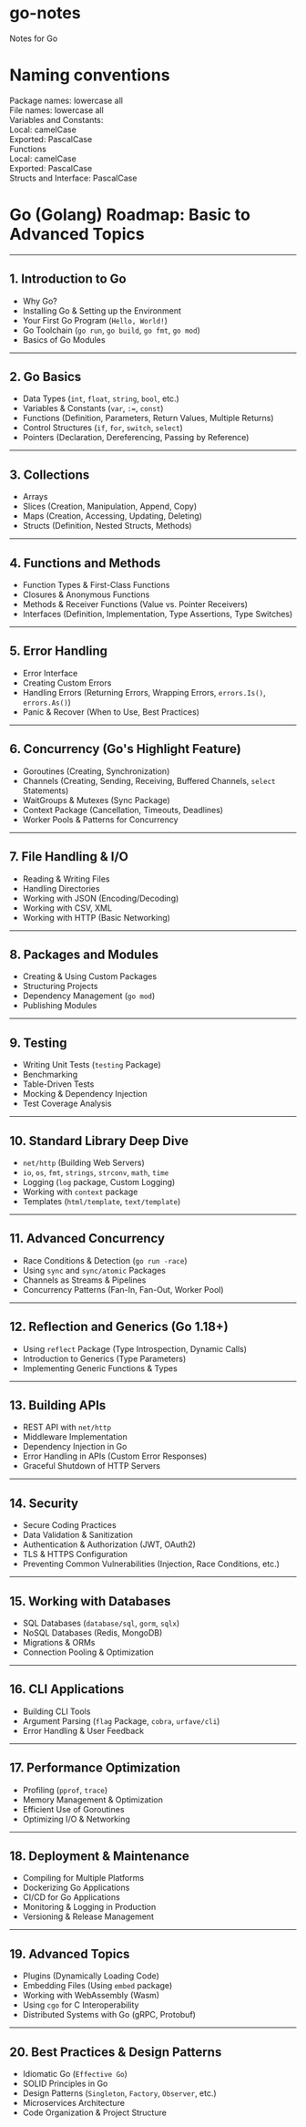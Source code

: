 # go-notes
Notes for Go

# Naming conventions
Package names: lowercase all  
File names: lowercase all  
Variables and Constants:   
  Local: camelCase  
  Exported: PascalCase  
Functions  
  Local: camelCase  
  Exported: PascalCase  
Structs and Interface: PascalCase  

# Go (Golang) Roadmap: Basic to Advanced Topics

---

## **1. Introduction to Go**
- Why Go?  
- Installing Go & Setting up the Environment  
- Your First Go Program (`Hello, World!`)  
- Go Toolchain (`go run`, `go build`, `go fmt`, `go mod`)  
- Basics of Go Modules  

---

## **2. Go Basics**
- Data Types (`int`, `float`, `string`, `bool`, etc.)  
- Variables & Constants (`var`, `:=`, `const`)  
- Functions (Definition, Parameters, Return Values, Multiple Returns)  
- Control Structures (`if`, `for`, `switch`, `select`)  
- Pointers (Declaration, Dereferencing, Passing by Reference)  

---

## **3. Collections**
- Arrays  
- Slices (Creation, Manipulation, Append, Copy)  
- Maps (Creation, Accessing, Updating, Deleting)  
- Structs (Definition, Nested Structs, Methods)  

---

## **4. Functions and Methods**
- Function Types & First-Class Functions  
- Closures & Anonymous Functions  
- Methods & Receiver Functions (Value vs. Pointer Receivers)  
- Interfaces (Definition, Implementation, Type Assertions, Type Switches)  

---

## **5. Error Handling**
- Error Interface  
- Creating Custom Errors  
- Handling Errors (Returning Errors, Wrapping Errors, `errors.Is()`, `errors.As()`)  
- Panic & Recover (When to Use, Best Practices)  

---

## **6. Concurrency (Go's Highlight Feature)**
- Goroutines (Creating, Synchronization)  
- Channels (Creating, Sending, Receiving, Buffered Channels, `select` Statements)  
- WaitGroups & Mutexes (Sync Package)  
- Context Package (Cancellation, Timeouts, Deadlines)  
- Worker Pools & Patterns for Concurrency  

---

## **7. File Handling & I/O**
- Reading & Writing Files  
- Handling Directories  
- Working with JSON (Encoding/Decoding)  
- Working with CSV, XML  
- Working with HTTP (Basic Networking)  

---

## **8. Packages and Modules**
- Creating & Using Custom Packages  
- Structuring Projects  
- Dependency Management (`go mod`)  
- Publishing Modules  

---

## **9. Testing**
- Writing Unit Tests (`testing` Package)  
- Benchmarking  
- Table-Driven Tests  
- Mocking & Dependency Injection  
- Test Coverage Analysis  

---

## **10. Standard Library Deep Dive**
- `net/http` (Building Web Servers)  
- `io`, `os`, `fmt`, `strings`, `strconv`, `math`, `time`  
- Logging (`log` package, Custom Logging)  
- Working with `context` package  
- Templates (`html/template`, `text/template`)  

---

## **11. Advanced Concurrency**
- Race Conditions & Detection (`go run -race`)  
- Using `sync` and `sync/atomic` Packages  
- Channels as Streams & Pipelines  
- Concurrency Patterns (Fan-In, Fan-Out, Worker Pool)  

---

## **12. Reflection and Generics (Go 1.18+)**
- Using `reflect` Package (Type Introspection, Dynamic Calls)  
- Introduction to Generics (Type Parameters)  
- Implementing Generic Functions & Types  

---

## **13. Building APIs**
- REST API with `net/http`  
- Middleware Implementation  
- Dependency Injection in Go  
- Error Handling in APIs (Custom Error Responses)  
- Graceful Shutdown of HTTP Servers  

---

## **14. Security**
- Secure Coding Practices  
- Data Validation & Sanitization  
- Authentication & Authorization (JWT, OAuth2)  
- TLS & HTTPS Configuration  
- Preventing Common Vulnerabilities (Injection, Race Conditions, etc.)  

---

## **15. Working with Databases**
- SQL Databases (`database/sql`, `gorm`, `sqlx`)  
- NoSQL Databases (Redis, MongoDB)  
- Migrations & ORMs  
- Connection Pooling & Optimization  

---

## **16. CLI Applications**
- Building CLI Tools  
- Argument Parsing (`flag` Package, `cobra`, `urfave/cli`)  
- Error Handling & User Feedback  

---

## **17. Performance Optimization**
- Profiling (`pprof`, `trace`)  
- Memory Management & Optimization  
- Efficient Use of Goroutines  
- Optimizing I/O & Networking  

---

## **18. Deployment & Maintenance**
- Compiling for Multiple Platforms  
- Dockerizing Go Applications  
- CI/CD for Go Applications  
- Monitoring & Logging in Production  
- Versioning & Release Management  

---

## **19. Advanced Topics**
- Plugins (Dynamically Loading Code)  
- Embedding Files (Using `embed` package)  
- Working with WebAssembly (Wasm)  
- Using `cgo` for C Interoperability  
- Distributed Systems with Go (gRPC, Protobuf)  

---

## **20. Best Practices & Design Patterns**
- Idiomatic Go (`Effective Go`)  
- SOLID Principles in Go  
- Design Patterns (`Singleton`, `Factory`, `Observer`, etc.)  
- Microservices Architecture  
- Code Organization & Project Structure  
